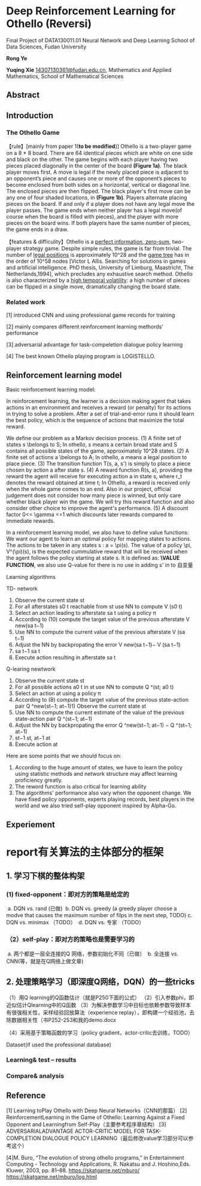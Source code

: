 # Deep Reinforcement Learning for Othello (Reversi)

Final Project of DATA130011.01 Neural Network and Deep Learning
School of Data Sciences, Fudan University 

**Rong Ye**

**Yuqing Xie** 14307130361@fudan.edu.cn, 
Mathematics and Applied Mathematics, School of Mathematical Sciences  

## Abstract

## Introduction

### The Othello Game

【rule】[mainly from paper 1(**to be modified**)] Othello is a two-player game on a 8 * 8 board. There are 64 identical pieces which are white on one side and black on the other. The game begins with each player having two pieces placed diagonally in the center of the board **(Figure 1a)**. The black player moves first. A move is legal if the newly placed piece is adjacent to an opponent’s piece and causes one or more of the opponent’s pieces to become enclosed from both sides on a horizontal, vertical or diagonal line. The enclosed pieces are then flipped. The black player's first move can be any one of four shaded locations, in **(Figure 1b)**. Players alternate placing pieces on the board. If and only if a player does not have any legal move the player passes. The game ends when neither player has a legal move(of course when the board is filled with pieces), and the player with more pieces on the board wins. If both players have the same number of pieces, the game ends in a draw.

【features & difficulity】Othello is a <u>perfect information, zero-sum</u>, two-player strategy game. Despite simple rules, the game is far from trivial. The number of <u>legal positions</u> is approximately 10^28 and the <u>game tree</u> has in the order of 10^58 nodes [Victor L Allis. Searching for solutions in games and artificial intelligence. PhD thesis, University of Limburg, Maastricht, The Netherlands,1994], which precludes any exhaustive search method. Othello is also characterized by a <u>high temporal volatility</u>: a high number of pieces can be flipped in a single move, dramatically changing the board state. 

### Related work

[1] introduced CNN and using professional game records for training

[2] mainly compares different reinforcement learning methords' performance

[3] adversarial advantage for task-compeletion dialogue policy learning

[4] The best known Othello playing program is LOGISTELLO.

## Reinforcement learning model

Basic reinforcement learning model:

In reinforcement learning, the learner is a decision making agent that takes actions in an environment and receives a reward (or penalty) for its actions in trying to solve a problem. After a set of trial-and-error runs it should learn the best policy, which is the sequence of actions that maximize the total reward. 

We define our problem as a Markov decision process.
(1) A finite set of states s \belongs to S; In othello, s means a certain broad state and S contains all possible states of the game, approximately 10^28 states.
(2) A finite set of actions a \belongs to A; In othello, a means a legal position to place piece.
(3) The transition function T(s, a, s') is simply to place a piece chosen by action a after state s.
(4) A reward function R(s, a), providing the reward the agent will receive for executing action a in state s, where r_t denotes the reward obtained at time t; In Othello, a reward is received only when the whole game comes to an end. Also in our project, official judgement does not consider how many piece is winned, but only care whether black player win the game. We will try this reward function and also consider other choice to improve the agent's performance.
(5) A discount factor 0<= \gamma <=1 which discounts later rewards compared to immediate rewards.

In a reinforcement learning model, we also have to define value functions: 
We want our agent to learn an optimal policy for mapping states to actions. The actions to be taken in any states s : a = \pi(s). The value of a policy \pi, V^(\pi)(s), is the expected cummulative reward that will be received when the agent follows the policy starting at state s. It is defined as: **\VALUE FUNCTION**, we also use Q-value for there is no use in adding s' in to 自变量

Learning algorithms

TD- network
1) Observe the current state st
2) For all afterstates s0 t reachable from st use NN to compute V (s0 t)
3) Select an action leading to afterstate sa t using a policy π
4) According to (10) compute the target value of the previous afterstate V new(sa t−1)
5) Use NN to compute the current value of the previous afterstate V (sa t−1)
6) Adjust the NN by backpropating the error V new(sa t−1)− V (sa t−1)
7) sa t−1 sa t
8) Execute action resulting in afterstate sa t

Q-learing newtwork
1) Observe the current state st
2) For all possible actions a0 t in st use NN to compute Q ^(st; a0 t)
3) Select an action at using a policy π
4) According to (8) compute the target value of the previous state-action pair Q ^new(st−1; at−1)1) Observe the current state st
5) Use NN to compute the current estimate of the value of the previous state-action pair Q ^(st−1; at−1)
6) Adjust the NN by backpropating the error Q ^new(st−1; at−1) − Q ^(st−1; at−1)
7) st−1 st, at−1 at
8) Execute action at

Here are some points that we should focus on:
1) According to the huge amount of states, we have to learn the policy using statistic methods and network structure may affect learning proficiency greatly.
2) The reword function is also critical for learning ability
3) The algorithms' performance also vary when the opponent change. We have fixed policy opponents, experts playing records, best players in the world and we also tried self-play opponent inspired by Alpha-Go.

## Experiement

# report有关算法的主体部分的框架

## 1. 学习下棋的整体构架

### (1) fixed-opponent：即对方的策略是给定的

​	a. DQN vs. rand (已做)
​	b. DQN vs. greedy (a greedy player choose a modve that causes the maximum number of filps in the next step, TODO)
​	c. DQN vs. minimax （TODO）
​	d. DQN vs. 专家 （TODO）

### （2）self-play：即对方的策略也是需要学习的

​	a. 两个都是一层全连接的Q 网络，参数初始化不同（已做）
​	b. 全连接 vs. CNN(等，就是在Q网络上做文章)

## 2. 处理策略学习（即深度Q网络，DQN）的一些tricks

（1）用Q learning的Q函数估计（就是P250下面的公式）
（2）引入参数phi，即近似估计Qlearning中的Q函数
（3）为解决参数学习中目标也依赖参数导致样本有很强相关性，采样经验回放算法（experience replay），即构建一个经验池，去除数据相关性（书P252-253和我的demo.docx

（4）采用基于策略函数的学习（policy gradient，actor-critic去训练，TODO）

Dataset(if used the professional database)

### Learning& test – results

### Compare& analysis

## Reference

[1] Learning toPlay Othello with Deep Neural Networks（CNN的那篇）
[2] ReinforcementLearning in the Game of Othello: Learning Against a Fixed Opponent and Learningfrom Self-Play（主要参考程序章结构）
[3] ADVERSARIALADVANTAGE ACTOR-CRITIC MODEL FOR TASK-COMPLETION DIALOGUE POLICY LEARNING（最后修改value学习部分可以参考这个）

[4]M. Buro, “The evolution of strong othello programs,” in Entertainment Computing - Technology and Applications, R. Nakatsu and J. Hoshino,Eds. Kluwer, 2003, pp. 81–88. 
https://skatgame.net/mburo/
https://skatgame.net/mburo/log.html
